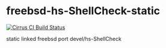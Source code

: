 # freebsd-hs-ShellCheck-static
[![Cirrus CI Build Status](https://api.cirrus-ci.com/github/sg2342/freebsd-hs-ShellCheck-static.svg)](https://cirrus-ci.com/github/sg2342/freebsd-hs-ShellCheck-static)

static linked freebsd port devel/hs-ShellCheck
